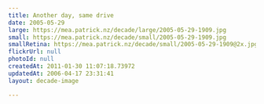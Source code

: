 ```yaml
---
title: Another day, same drive
date: 2005-05-29
large: https://mea.patrick.nz/decade/large/2005-05-29-1909.jpg
small: https://mea.patrick.nz/decade/small/2005-05-29-1909.jpg
smallRetina: https://mea.patrick.nz/decade/small/2005-05-29-1909@2x.jpg
flickrUrl: null
photoId: null
createdAt: 2011-01-30 11:07:18.73972
updatedAt: 2006-04-17 23:31:41
layout: decade-image

---
```


